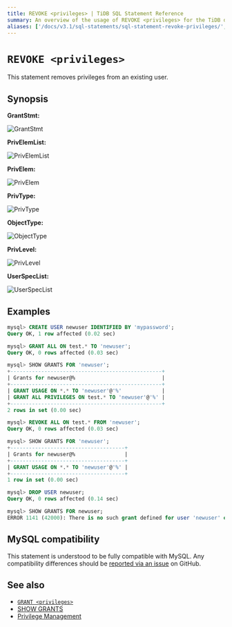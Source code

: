 ```yaml
---
title: REVOKE <privileges> | TiDB SQL Statement Reference
summary: An overview of the usage of REVOKE <privileges> for the TiDB database.
aliases: ['/docs/v3.1/sql-statements/sql-statement-revoke-privileges/','/docs/v3.1/reference/sql/statements/revoke-privileges/']
---
```


# `REVOKE <privileges>`

This statement removes privileges from an existing user.

## Synopsis

**GrantStmt:**

![GrantStmt](https://docs-download.pingcap.com/media/images/docs/sqlgram/GrantStmt.png)

**PrivElemList:**

![PrivElemList](https://docs-download.pingcap.com/media/images/docs/sqlgram/PrivElemList.png)

**PrivElem:**

![PrivElem](https://docs-download.pingcap.com/media/images/docs/sqlgram/PrivElem.png)

**PrivType:**

![PrivType](https://docs-download.pingcap.com/media/images/docs/sqlgram/PrivType.png)

**ObjectType:**

![ObjectType](https://docs-download.pingcap.com/media/images/docs/sqlgram/ObjectType.png)

**PrivLevel:**

![PrivLevel](https://docs-download.pingcap.com/media/images/docs/sqlgram/PrivLevel.png)

**UserSpecList:**

![UserSpecList](https://docs-download.pingcap.com/media/images/docs/sqlgram/UserSpecList.png)

## Examples

```sql
mysql> CREATE USER newuser IDENTIFIED BY 'mypassword';
Query OK, 1 row affected (0.02 sec)

mysql> GRANT ALL ON test.* TO 'newuser';
Query OK, 0 rows affected (0.03 sec)

mysql> SHOW GRANTS FOR 'newuser';
+-------------------------------------------------+
| Grants for newuser@%                            |
+-------------------------------------------------+
| GRANT USAGE ON *.* TO 'newuser'@'%'             |
| GRANT ALL PRIVILEGES ON test.* TO 'newuser'@'%' |
+-------------------------------------------------+
2 rows in set (0.00 sec)

mysql> REVOKE ALL ON test.* FROM 'newuser';
Query OK, 0 rows affected (0.03 sec)

mysql> SHOW GRANTS FOR 'newuser';
+-------------------------------------+
| Grants for newuser@%                |
+-------------------------------------+
| GRANT USAGE ON *.* TO 'newuser'@'%' |
+-------------------------------------+
1 row in set (0.00 sec)

mysql> DROP USER newuser;
Query OK, 0 rows affected (0.14 sec)

mysql> SHOW GRANTS FOR newuser;
ERROR 1141 (42000): There is no such grant defined for user 'newuser' on host '%'
```

## MySQL compatibility

This statement is understood to be fully compatible with MySQL. Any compatibility differences should be [reported via an issue](https://github.com/pingcap/tidb/issues/new/choose) on GitHub.

## See also

* [`GRANT <privileges>`](/sql-statements/sql-statement-grant-privileges.md)
* [SHOW GRANTS](/sql-statements/sql-statement-show-grants.md)
* [Privilege Management](/privilege-management.md)
